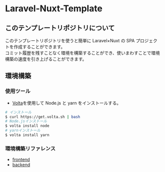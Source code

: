 # Laravel-Nuxt-Template

## このテンプレートリポジトリについて

このテンプレートリポジトリを使うと簡単に Laravel×Nuxt の SPA プロジェクトを作成することができます。
<br>
コミット履歴を残すことなく環境を構築することができ、使いまわすことで環境構築の速度を引き上げることができます。

## 環境構築

### 使用ツール

- [Volta](https://docs.volta.sh/guide/getting-started)を使用して Node.js と yarn をインストールする。

```bash
# インストール
$ curl https://get.volta.sh | bash
# Node.jsインストール
$ volta install node
# yarnインストール
$ volta install yarn
```

### 環境構築リファレンス

- [frontend](./reference/frontend.md)
- [backend](./reference/backend.md)
